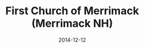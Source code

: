 ---
date: &id001 2014-12-12
end_date: null
location:
  address: 7 Baboosic Lake Road
  city: Merrimack
  state: NH
minister:
- end: null
  name: Allen C. Tomlinson
  start: 1988-01-01
  type: Pastor
ministers:
- Allen C. Tomlinson
name: First Church of Merrimack
names:
- end: null
  name: First Church of Merrimack
  start: 2014-12-12
origination_date: *id001
raw_data: 'NH

  Merrimack

  First Church of Merrimack, NH  (December 12, 2014- )

  (received from Congregationalism)

  7 Baboosic Lake Road

  Pastor: Allen C. Tomlinson, 1988-

  '
received_from:
- Congregationalism
states:
- NH
status:
  active: true
  end_date: null
  reason: null
  received_from: null
  withdrawal_to: null
title: First Church of Merrimack (Merrimack NH)
year_established:
- 2014

---